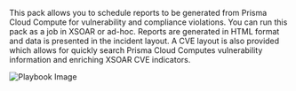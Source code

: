 This pack allows you to schedule reports to be generated from Prisma Cloud Compute for vulnerability and compliance violations.
You can run this pack as a job in XSOAR or ad-hoc.  Reports are generated in HTML format and data is presented in the incident layout.
A CVE layout is also provided which allows for quickly search Prisma Cloud Computes vulnerability information and enriching XSOAR CVE indicators.

![Playbook Image](https://github.com/cvescan/cvescan/raw/ce5b68827e8ea6fb0cdb7fb50b3bcfb6fa2d0db0/Packs/PrismaCloudComputeReporting/doc_files/Prisma_Cloud_Compute_Vulnerability_and_Compliance_Reporting.png)
